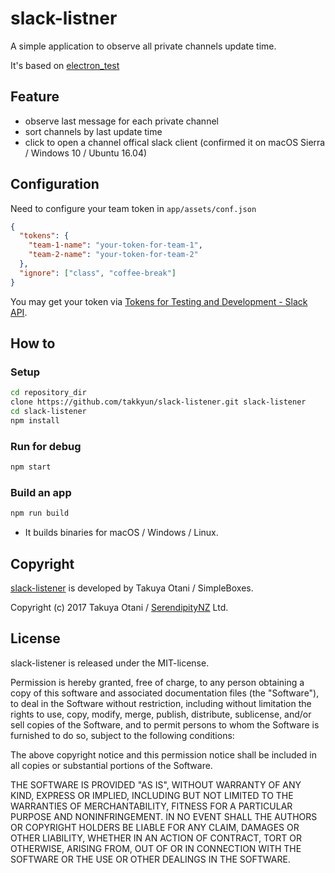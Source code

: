 # slack-listner

A simple application to observe all private channels update time.

It's based on [electron_test](https://github.com/kegamin/electron_test.git)

## Feature

* observe last message for each private channel
* sort channels by last update time
* click to open a channel offical slack client (confirmed it on macOS Sierra / Windows 10 / Ubuntu 16.04)

## Configuration

Need to configure your team token in `app/assets/conf.json`

```json
{
  "tokens": {
    "team-1-name": "your-token-for-team-1",
    "team-2-name": "your-token-for-team-2"
  },
  "ignore": ["class", "coffee-break"]
}
```

You may get your token via [Tokens for Testing and Development - Slack API](https://api.slack.com/docs/oauth-test-tokens).

## How to

### Setup

```bash
cd repository_dir
clone https://github.com/takkyun/slack-listener.git slack-listener
cd slack-listener
npm install
```

### Run for debug

```bash
npm start
```

### Build an app

```bash
npm run build
```

* It builds binaries for macOS / Windows / Linux.

## Copyright

[slack-listener](https://github.com/takkyun/slack-listener.gitC)
is developed by Takuya Otani / SimpleBoxes.

Copyright (c) 2017 Takuya Otani / [SerendipityNZ](http://serendipitynz.com/) Ltd. 

## License

slack-listener is released under the MIT-license.

Permission is hereby granted, free of charge, to any person obtaining
a copy of this software and associated documentation files (the
"Software"), to deal in the Software without restriction, including
without limitation the rights to use, copy, modify, merge, publish,
distribute, sublicense, and/or sell copies of the Software, and to
permit persons to whom the Software is furnished to do so, subject to
the following conditions:

The above copyright notice and this permission notice shall be
included in all copies or substantial portions of the Software.

THE SOFTWARE IS PROVIDED "AS IS", WITHOUT WARRANTY OF ANY KIND,
EXPRESS OR IMPLIED, INCLUDING BUT NOT LIMITED TO THE WARRANTIES OF
MERCHANTABILITY, FITNESS FOR A PARTICULAR PURPOSE AND NONINFRINGEMENT.
IN NO EVENT SHALL THE AUTHORS OR COPYRIGHT HOLDERS BE LIABLE FOR ANY
CLAIM, DAMAGES OR OTHER LIABILITY, WHETHER IN AN ACTION OF CONTRACT,
TORT OR OTHERWISE, ARISING FROM, OUT OF OR IN CONNECTION WITH THE
SOFTWARE OR THE USE OR OTHER DEALINGS IN THE SOFTWARE.
